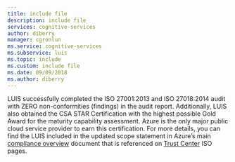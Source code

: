 ```yaml
---
title: include file
description: include file 
services: cognitive-services
author: diberry
manager: cgronlun
ms.service: cognitive-services
ms.subservice: luis
ms.topic: include
ms.custom: include file
ms.date: 09/09/2018
ms.author: diberry
---
```


LUIS successfully completed the ISO 27001:2013 and ISO 27018:2014 audit with ZERO non-conformities (findings) in the audit report. Additionally, LUIS also obtained the CSA STAR Certification with the highest possible Gold Award for the maturity capability assessment. Azure is the only major public cloud service provider to earn this certification. For more details, you can find the LUIS included in the updated scope statement in Azure’s main [compliance overview](https://gallery.technet.microsoft.com/Overview-of-Azure-c1be3942) document that is referenced on [Trust Center](https://www.microsoft.com/en-us/trustcenter/compliance/iso-iec-27001) ISO pages. 
